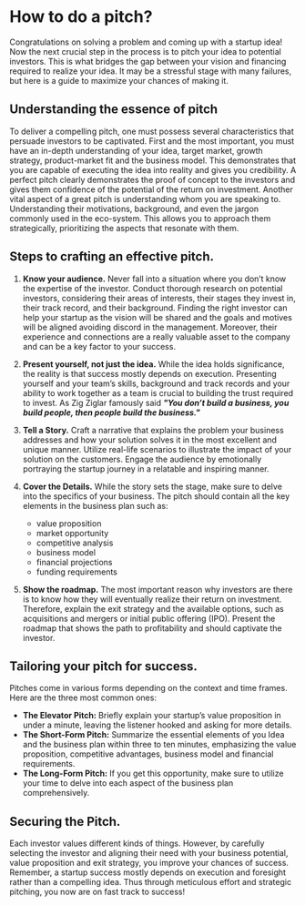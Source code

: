 # How to do a pitch?

Congratulations on solving a problem and coming up with a startup idea! Now the next crucial step in the process is to pitch your idea to potential investors. This is what bridges the gap between your vision and financing required to realize your idea. It may be a stressful stage with many failures, but here is a guide to maximize your chances of making it. 

## Understanding the essence of pitch
To deliver a compelling pitch, one must possess several characteristics that persuade investors to be captivated. First and the most important, you must have an in-depth understanding of your idea, target market, growth strategy, product-market fit and the business model. This demonstrates that you are capable of executing the idea into reality and gives you credibility. A perfect pitch clearly demonstrates the proof of concept to the investors and gives them confidence of the potential of the return on investment. Another vital aspect of a great pitch is understanding whom you are speaking to. Understanding their motivations, background, and even the jargon commonly used in the eco-system. This allows you to approach them strategically, prioritizing the aspects that resonate with them.

## Steps to crafting an effective pitch.
1. **Know your audience.**
   Never fall into a situation where you don’t know the expertise of the investor. Conduct thorough research on potential investors, considering their areas of interests, their stages they invest in, their track record, and their background. Finding the right investor can help your startup as the vision will be shared and the goals and motives will be aligned avoiding discord in the management. Moreover, their experience and connections are a really valuable asset to the company and can be a key factor to your success.
   
2. **Present yourself, not just the idea.**
   While the idea holds significance, the reality is that success mostly depends on execution. Presenting yourself and your team’s skills, background and track records and your ability to work together as a team is crucial to building the trust required to invest. As Zig Ziglar famously said **_"You don’t build a business, you build people, then people build the business."_**

3. **Tell a Story.**
   Craft a narrative that explains the problem your business addresses and how your solution solves it in the most excellent and unique manner. Utilize real-life scenarios to illustrate the impact of your solution on the customers. Engage the audience by emotionally portraying the startup journey in a relatable and inspiring manner.

4. **Cover the Details.**
   While the story sets the stage, make sure to delve into the specifics of your business. The pitch should contain all the key elements in the business plan such as:
   - value proposition
   - market opportunity
   - competitive analysis
   - business model
   - financial projections 
   - funding requirements

5. **Show the roadmap.**
   The most important reason why investors are there is to know how they will eventually realize their return on investment. Therefore, explain the exit strategy and the available options, such as acquisitions and mergers or initial public offering (IPO). Present the roadmap that shows the path to profitability and should captivate the investor.

## Tailoring your pitch for success.
 Pitches come in various forms depending on the context and time frames. Here are the three most common ones:
- **The Elevator Pitch:** Briefly explain your startup’s value proposition in under a minute, leaving the listener hooked and asking for more details.
- **The Short-Form Pitch:** Summarize the essential elements of you Idea and the business plan within three to ten minutes, emphasizing the value proposition, competitive advantages, business model and financial requirements.
- **The Long-Form Pitch:** If you get this opportunity, make sure to utilize your time to delve into each aspect of the business plan comprehensively.

## Securing the Pitch.
Each investor values different kinds of things. However, by carefully selecting the investor and aligning their need with your business potential, value proposition and exit strategy, you improve your chances of success. Remember, a startup success mostly depends on execution and foresight rather than a compelling idea. Thus through meticulous effort and strategic pitching, you now are on fast track to success!
